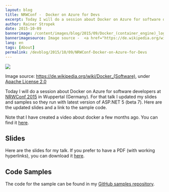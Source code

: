 ```yaml
---
layout: blog
title: NRWConf -  Docker on Azure for Devs
excerpt: Today I will do a session about Docker on Azure for software developers at NRWConf 2015 in Wuppertal (Germany). For that talk I updated my slides and samples so they run with latest version of ASP.NET 5 (beta 7). Here are the updated slides and a link to the sample code.
author: Rainer Stropek
date: 2015-10-09
bannerimage: /content/images/blog/2015/09/Docker_(container_engine)_logo_small.png
bannerimagesource: Image source -  <a href="https://de.wikipedia.org/wiki/Docker_(Software)#/media/File:Docker_(container_engine)_logo.png" target="_blank">https://de.wikipedia.org/wiki/Docker_(Software)#/media/File:Docker_(container_engine)_logo.png</a>
lang: en
tags: [About]
permalink: /devblog/2015/10/09/NRWConf-Docker-on-Azure-for-Devs
---
```


<p>
  <img src="/media/f4d3ebbc-7273-44ab-8e22-579b6d0a3f0a/uVFADw/time_cockpit/blog/2015/02/Docker_(container_engine)_logo.png" />
</p><p class="imageCaption">Image source: <a href="https://de.wikipedia.org/wiki/Docker_(Software)" target="_blank">https://de.wikipedia.org/wiki/Docker_(Software)</a>, under <a href="https://github.com/dotcloud/docker/blob/master/LICENSE" target="_blank">Apache License 2.0</a></p><p>Today I will do a session about Docker on Azure for software developers at <a href="http://nrwconf.de" target="_blank">NRWConf 2015</a> in Wuppertal (Germany). For that talk I updated my slides and samples so they run with latest version of ASP.NET 5 (beta 7). Here are the updated slides and a link to the sample code.</p><p class="showcase">Note that I have created a video about docker a few months ago. You can find it <a href="http://www.software-architects.com/devblog/2015/02/05/ASPNET-Docker-and-Linux-in-Azure" target="_blank">here</a>.</p><h2>Slides</h2><p>Here are the slides for my talk. If you prefer to have a PDF (with working hyperlinks), you can download it <a href="{{site.baseurl}}/content/images/blog/2015/09/Docker-NRWConf.pdf" target="_blank">here</a>.</p><script async="async" class="speakerdeck-embed" data-id="5db31ad620b746d78481e164c91da4b8" data-ratio="1.77777777777778" src="//speakerdeck.com/assets/embed.js"></script><h2>Code Samples
<br /></h2><p>The code for the sample can be found in my <a href="https://github.com/rstropek/DockerVS2015Intro" target="_blank">GitHub samples repository</a>.</p>